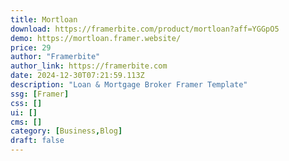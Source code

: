 ```yaml
---
title: Mortloan
download: https://framerbite.com/product/mortloan?aff=YGGpO5
demo: https://mortloan.framer.website/
price: 29
author: "Framerbite"
author_link: https://framerbite.com
date: 2024-12-30T07:21:59.113Z
description: "Loan & Mortgage Broker Framer Template"
ssg: [Framer]
css: []
ui: []
cms: []
category: [Business,Blog]
draft: false
---
```

